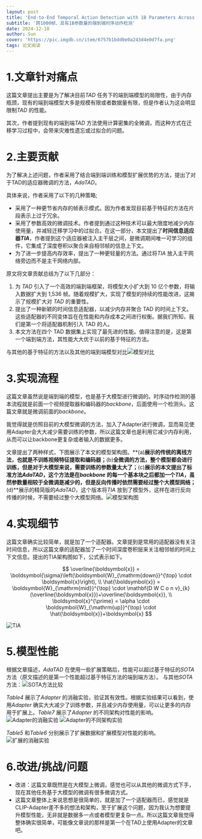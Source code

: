 ```yaml
---
layout: post
title: 'End-to-End Temporal Action Detection with 1B Parameters Across 1000 Frames CVPR2024'
subtitle: '跨1000帧、具有1B参数量的端到端时序动作检测'
date: 2024-12-10
author: Sun
cover: 'https://pic.imgdb.cn/item/6757b1bdd0e0a243d4e0d7fa.png'
tags: 论文阅读
---
```


# 1.文章针对痛点

这篇文章提出主要是为了解决目前*TAD* 任务下的端到端模型的局限性，由于内存瓶颈，现有的端到端模型大多是规模有限或者数据量有限，但是作者认为这会明显限制*TAD* 的性能。

其次，作者提到现有的端到端*TAD* 方法使用计算密集的全微调，而这种方式在迁移学习过程中，会带来灾难性遗忘或过拟合的问题。

# 2.主要贡献

为了解决上述问题，作者采用了结合端到端训练和模型扩展优势的方法，提出了对于TAD的适应器微调的方法，*AdaTAD*。

具体来说，作者采用了以下的几种策略;

* 采用了一种更节省内存的帧表示模式。因为作者发现目前基于特征的方法在片段表示上过于冗余。
* 采用了参数高效的微调技术。作者提到通过这种技术可以最大限度地减少内存使用量，并减轻迁移学习中的过拟合。在这一部分，本文提出了**时间信息适应器*TIA***，作者提到这个适应器被注入主干层之间，是微调期间唯一可学习的组件，它集成了深度卷积以聚合来自相邻帧的信息上下文。
* 为了进一步提高内存效率，提出了一种更轻量的方法。通过将*TIA* 放入主干网络旁边而不是主干网络内部。

原文将文章贡献总结为了以下几部分：

1. 为 *TAD* 引入了一个高效的端到端框架，将模型大小扩大到 10 亿个参数，将输入数据扩大到 1,536 帧。随着规模扩大，实现了模型的持续的性能改进，这揭示了规模扩大对 *TAD* 的重要性。
2. 提出了一种新颖的时间信息适配器，以减少内存并聚合 TAD 的时间上下文。这些适配器的不同变体旨在在性能和内存成本之间进行权衡。据我们所知，我们是第一个将适配器机制引入 TAD 的人。
3. 本文方法在四个 TAD 数据集上实现了最先进的性能。值得注意的是，这是第一个端到端方法，其性能大大优于以前的基于特征的方法。

与其他的基于特征的方法以及其他的端到端模型对比![模型对比](https://pic.imgdb.cn/item/675522a3d0e0a243d4dfdbdf.png)

# 3.实现流程

这篇文章虽然说是端到端的模型，也是基于大模型进行微调的。时序动作检测的基本流程就是前面一个视频提取器和编码器的*backbone*，后面使用一个检测头。这篇文章就是微调前面的*backbone*。

我觉得就是仿照目前的大模型微调的方法，加入了Adapter进行微调，显而易见使用Adapter会大大减少需要训练的参数，所以这篇文章也是利用它减少内存利用，从而可以让backbone更复杂或者输入的数据更多。

文章提出了两种样式，下图展示了本文的模型架构图。**(a)**展示的传统的离线方法，也就是不训练视频特征提取和编码器；**(b)**全微调的方法，整个模型都会进行训练，但是对于大模型来说，需要训练的参数量太大了；**(c)**展示的本文提出了标准方法*AdaTAD*，这个方法是在*backbone* 的每一个基本块之后都加一个*TIA*，虽然参数量相较于全微调是减少的，但是反向传播时依然需要经过整个大模型网络；**(d)**展示的精简版的*AdaTAD*，这个版本将*TIA* 放到了模型外，这样在进行反向传播的时候，不需要经过整个大模型网络。![模型架构图](https://pic.imgdb.cn/item/675695f1d0e0a243d4e03fdc.png)

# 4.实现细节

这篇文章确实比较简单，就是加了一个适配器。文章提到是常用的适配器没有关注时间信息，所以这篇文章的适配器加了一个时间深度卷积层来关注相邻帧的时间上下文信息。提出的TIA架构图如下，公式表示如下。

$$
\overline{\boldsymbol{x}} = \boldsymbol{\sigma}\left(\boldsymbol{W}_{\mathrm{down}}^{\top} \cdot \boldsymbol{x}\right), \\
\hat{\boldsymbol{x}} = \boldsymbol{W}_{\mathrm{mid}}^{\top} \cdot \mathbf{D W C o n v}_{k}(\overline{\boldsymbol{x}})+\overline{\boldsymbol{x}}, \\
\boldsymbol{x}^{\prime} = \alpha \cdot \boldsymbol{W}_{\mathrm{up}}^{\top} \cdot \hat{\boldsymbol{x}}+\boldsymbol{x}
$$

![TIA](https://pic.imgdb.cn/item/67569794d0e0a243d4e04065.png)

# 5.模型性能

根据文章描述，*AdaTAD* 在使用一些扩展策略后，性能可以超过基于特征的*SOTA* 方法（原文描述的是第一个性能超过基于特征方法的端到端方法）。
与其他*SOTA* 方法：![SOTA方法比较](https://pic.imgdb.cn/item/6757adf1d0e0a243d4e0d347.png)

*Table4* 展示了*Adapter* 的消融实验，验证其有效性。根据实验结果可以看到，使用*Adapter* 确实大大减少了训练参数，并且减少内存使用量，可以让更多的内存用于扩展上。*Table7* 展示了*Adapter* 的不同架构对性能的影响。![Adapter的消融实验](https://pic.imgdb.cn/item/6757aef3d0e0a243d4e0d4c5.png)
![Adapter的不同架构实验](https://pic.imgdb.cn/item/6757b02ed0e0a243d4e0d573.png)

*Table5* 和*Table6* 分别展示了扩展数据和扩展模型对性能的影响。![扩展的消融实验](https://pic.imgdb.cn/item/6757afb5d0e0a243d4e0d509.png)

# 6.改进/挑战/问题

* 改进：这篇文章既然是在大模型上微调，感觉也可以从其他的微调方式下手，现在其他任务基于大模型的微调有很多微调方式。
* 这篇文章整体上来说思想是很简单的，就是加了一个适配器而已，感觉就是CLIP-Adapter差不多的想法和架构，至于扩展这个问题，因为我认为想要提升模型性能，无非就是数据多一点或者模型更复杂一点。所以这篇文章我觉得整体确实很简单，可能像文章说的那样是第一个在TAD上使用Adapter的文章吧。

